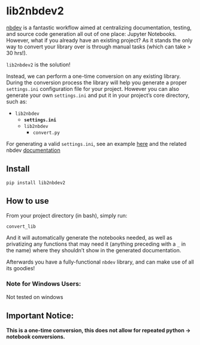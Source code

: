 lib2nbdev2
================

<!-- WARNING: THIS FILE WAS AUTOGENERATED! DO NOT EDIT! -->

[nbdev](nbdev.fast.ai) is a fantastic workflow aimed at centralizing
documentation, testing, and source code generation all out of one place:
Jupyter Notebooks. However, what if you already have an existing
project? As it stands the only way to convert your library over is
through manual tasks (which can take \> 30 hrs!).

`lib2nbdev2` is the solution!

Instead, we can perform a one-time conversion on any existing library.
During the conversion process the library will help you generate a
proper `settings.ini` configuration file for your project. However you
can also generate your own `settings.ini` and put it in your project’s
core directory, such as:

- `lib2nbdev`
  - **`settings.ini`**
  - `lib2nbdev`
    - `convert.py`

For generating a valid `settings.ini`, see an example
[here](https://github.com/fastai/nbdev_template/blob/master/settings.ini)
and the related nbdev
[documentation](https://nbdev.fast.ai/tutorial.html#Edit-settings.ini)

## Install

`pip install lib2nbdev2`

## How to use

From your project directory (in bash), simply run:

``` bash
convert_lib
```

And it will automatically generate the notebooks needed, as well as
privatizing any functions that may need it (anything preceding with a
`_` in the name) where they shouldn’t show in the generated
documentation.

Afterwards you have a fully-functional `nbdev` library, and can make use
of all its goodies!

### Note for Windows Users:

Not tested on windows

## Important Notice:

**This is a one-time conversion, this does not allow for repeated python
-\> notebook conversions.**
